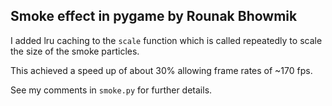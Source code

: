 ## Smoke effect in pygame by Rounak Bhowmik

I added lru caching to the `scale` function which is called repeatedly to scale the size of the smoke particles.

This achieved a speed up of about 30% allowing frame rates of ~170 fps.

See my comments in `smoke.py` for further details.